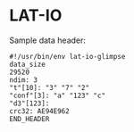 # LAT-IO

Sample data header:

```
#!/usr/bin/env lat-io-glimpse
data_size
29520
ndim: 3
"t"[10]: "3" "7" "2"
"conf"[3]: "a" "123" "c"
"d3"[123]:
crc32: AE94E962
END_HEADER
```
